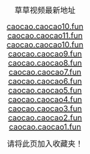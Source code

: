 
<center>
<span style="font-size:20px">草草视频最新地址</span><br>
<br />
<span style="font-size:20px"><a href="https://caocao.caocao12.fun" target="_blank">caocao.caocao10.fun</a></span><br>
<span style="font-size:20px"><a href="https://caocao.caocao11.fun" target="_blank">caocao.caocao11.fun</a></span><br>
<span style="font-size:20px"><a href="https://caocao.caocao10.fun" target="_blank">caocao.caocao10.fun</a></span><br>
<span style="font-size:20px"><a href="https://caocao.caocao9.fun" target="_blank">caocao.caocao9.fun</a></span><br>
<span style="font-size:20px"><a href="https://caocao.caocao8.fun" target="_blank">caocao.caocao8.fun</a></span><br>
<span style="font-size:20px"><a href="https://caocao.caocao7.fun" target="_blank">caocao.caocao7.fun</a></span><br>
<span style="font-size:20px"><a href="https://caocao.caocao6.fun" target="_blank">caocao.caocao6.fun</a></span><br>
<span style="font-size:20px"><a href="https://caocao.caocao5.fun" target="_blank">caocao.caocao5.fun</a></span><br>
<span style="font-size:20px"><a href="https://caocao.caocao4.fun" target="_blank">caocao.caocao4.fun</a></span><br>
<span style="font-size:20px"><a href="https://caocao.caocao3.fun" target="_blank">caocao.caocao3.fun</a></span><br>
<span style="font-size:20px"><a href="https://caocao.caocao2.fun" target="_blank">caocao.caocao2.fun</a></span><br>
<span style="font-size:20px"><a href="https://caocao.caocao1.fun" target="_blank">caocao.caocao1.fun</a></span><br>
<br />
<span style="font-size:20px">请将此页加入收藏夹！</span>
</center>
